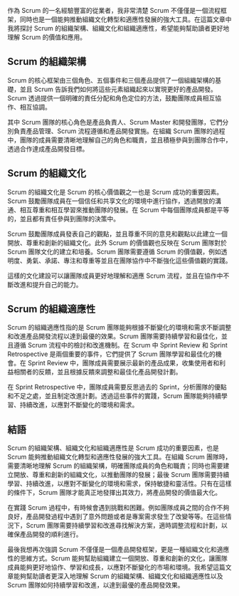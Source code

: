 作為 Scrum 的一名經驗豐富的從業者，我非常清楚 Scrum 不僅僅是一個流程框架，同時也是一個能夠推動組織文化轉型和適應性發展的強大工具。在這篇文章中我將探討 Scrum 的組織架構、組織文化和組織適應性，希望能夠幫助讀者更好地理解 Scrum 的價值和應用。

## Scrum 的組織架構

Scrum 的核心框架由三個角色、五個事件和三個產品提供了一個組織架構的基礎，並且 Scrum 告訴我們如何將這些元素組織起來以實現更好的產品開發。Scrum 透過提供一個明確的責任分配和角色定位的方法，鼓勵團隊成員相互協作、相互協調。

其中 Scrum 團隊的核心角色是產品負責人、Scrum Master 和開發團隊，它們分別負責產品管理、Scrum 流程遵循和產品開發實施。在組織 Scrum 團隊的過程中，團隊的成員需要清晰地理解自己的角色和職責，並且積極參與到團隊合作中，透過合作達成產品開發目標。

## Scrum 的組織文化

Scrum 的組織文化是 Scrum 的核心價值觀之一也是 Scrum 成功的重要因素。Scrum 鼓勵團隊成員在一個信任和共享文化的環境中進行協作，透過開放的溝通、相互尊重和相互學習來推動團隊的發展。在 Scrum 中每個團隊成員都是平等的，並且都有責任參與到團隊的決策中。

Scrum 鼓勵團隊成員發表自己的觀點，並且尊重不同的意見和觀點以此建立一個開放、尊重和創新的組織文化。此外 Scrum 的價值觀也反映在 Scrum 團隊對於 Scrum 團隊文化的建立和培養。Scrum 團隊需要遵循 Scrum 的價值觀，例如透明度、勇氣、承諾、專注和尊重等並且在團隊協作中不斷強化這些價值觀的實踐。

這樣的文化建設可以讓團隊成員更好地理解和適應 Scrum 流程，並且在協作中不斷改進和提升自己的能力。

## Scrum 的組織適應性

Scrum 的組織適應性指的是 Scrum 團隊能夠根據不斷變化的環境和需求不斷調整和改進產品開發流程以達到最優的效果。Scrum 團隊需要持續學習和最佳化，並且遵循 Scrum 流程中的檢討和改進機制。在 Scrum 中 Sprint Review 和 Sprint Retrospective 是兩個重要的事件，它們提供了 Scrum 團隊學習和最佳化的機會。在 Sprint Review 中，團隊成員需要展示最新的產品成果，收集使用者和利益相關者的反饋，並且根據反饋來調整和最佳化產品開發計劃。

在 Sprint Retrospective 中，團隊成員需要反思過去的 Sprint，分析團隊的優點和不足之處，並且制定改進計劃。透過這些事件的實踐，Scrum 團隊能夠持續學習、持續改進，以應對不斷變化的環境和需求。

## 結語 

Scrum 的組織架構、組織文化和組織適應性是 Scrum 成功的重要因素，也是 Scrum 能夠推動組織文化轉型和適應性發展的強大工具。在組織 Scrum 團隊時，需要清晰地理解 Scrum 的組織架構，明確團隊成員的角色和職責；同時也需要建立開放、尊重和創新的組織文化，以推動團隊的發展；最後 Scrum 團隊需要持續學習、持續改進，以應對不斷變化的環境和需求，保持敏捷和靈活性。只有在這樣的條件下，Scrum 團隊才能真正地發揮出其效力，將產品開發的價值最大化。

在實踐 Scrum 過程中，有時候會遇到挑戰和困難。例如團隊成員之間的合作不夠良好，產品開發過程中遇到了意外問題或者是專案需求發生了改變等等。在這些情況下，Scrum 團隊需要持續學習和改進尋找解決方案，適時調整流程和計劃，以確保產品開發的順利進行。

最後我想再次強調 Scrum 不僅僅是一個產品開發框架，更是一種組織文化和適應性的思維方式。Scrum 能夠幫助組織建立一個開放、尊重和創新的文化，讓團隊成員能夠更好地協作、學習和成長，以應對不斷變化的市場和環境。我希望這篇文章能夠幫助讀者更深入地理解 Scrum 的組織架構、組織文化和組織適應性以及 Scrum 團隊如何持續學習和改進，以達到最優的產品開發效果。